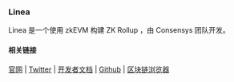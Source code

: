### Linea

Linea 是一个使用 zkEVM 构建 ZK Rollup ，由 Consensys 团队开发。



#### 相关链接

[官网](https://linea.build) | [Twitter](https://twitter.com/LineaBuild) | [开发者文档](https://docs.linea.build) | [Github](https://github.com/Consensys/linea) | [区块链浏览器](https://explorer.linea.build)